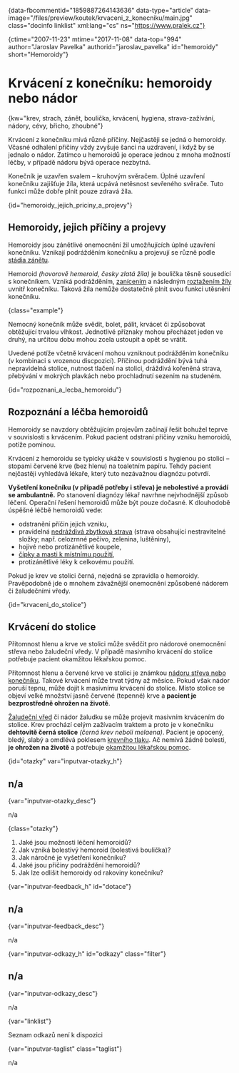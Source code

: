 
{data-fbcommentid="1859887264143636" data-type="article" data-image="/files/preview/koutek/krvaceni\_z\_konecniku/main.jpg" class="docinfo linklist" xml:lang="cs" ns="https://www.pralek.cz"}

{ctime="2007-11-23" mtime="2017-11-08" data-top="994" author="Jaroslav Pavelka" authorid="jaroslav_pavelka" id="hemoroidy" short="Hemoroidy"}

# Krvácení z konečníku: hemoroidy nebo nádor

<!-- generated attribute kw by user_updatekw.sh on 2020-09-22, do not edit -->

{kw="krev, strach, zánět, boulička, krvácení, hygiena, strava-zažívání, nádory, cévy, břicho, zhoubné"}

Krvácení z konečníku mívá různé příčiny. Nejčastěji se jedná o hemoroidy. Včasné odhalení příčiny vždy zvyšuje šanci na uzdravení, i když by se jednalo o nádor. Zatímco u hemoroidů je operace jednou z mnoha možností léčby, v případě nádoru bývá operace nezbytná.

Konečník je uzavřen svalem – kruhovým svěračem. Úplné uzavření konečníku zajišťuje žíla, která ucpává netěsnost sevřeného svěrače. Tuto funkci může dobře plnit pouze zdravá žíla.

{id="hemoroidy\_jejich\_priciny\_a\_projevy"}

## Hemoroidy, jejich příčiny a projevy

Hemoroidy jsou zánětlivé onemocnění žil umožňujících úplné uzavření konečníku. Vznikají podrážděním konečníku a projevují se různě podle [stádia zánětu][1].

Hemoroid _(hovorově hemeroid, česky zlatá žíla)_ je boulička těsně sousedící s konečníkem. Vzniká podrážděním, [zanícením][2] a následným [roztažením žíly][3] uvnitř konečníku. Taková žíla nemůže dostatečně plnit svou funkci utěsnění konečníku.

{class="example"}

Nemocný konečník může svědit, bolet, pálit, krvácet či způsobovat obtěžující trvalou vlhkost. Jednotlivé příznaky mohou přecházet jeden ve druhý, na určitou dobu mohou zcela ustoupit a opět se vrátit.

Uvedené potíže včetně krvácení mohou vzniknout podrážděním konečníku (v kombinaci s vrozenou discpozicí). Příčinou podráždění bývá tuhá nepravidelná stolice, nutnost tlačení na stolici, dráždivá kořeněná strava, přebývání v mokrých plavkách nebo prochladnutí sezením na studeném.

{id="rozpoznani\_a\_lecba_hemoroidu"}

## Rozpoznání a léčba hemoroidů

Hemoroidy se navzdory obtěžujícím projevům začínají řešit bohužel teprve v souvislosti s krvácením. Pokud pacient odstraní příčiny vzniku hemoroidů, potíže pominou.

Krvácení z hemoroidu se typicky ukáže v souvislosti s hygienou po stolici – stopami červené krve (bez hlenu) na toaletním papíru. Tehdy pacient nejčastěji vyhledává lékaře, který tuto nezávažnou diagnózu potvrdí.

**Vyšetření konečníku (v případě potřeby i střeva) je nebolestivé a provádí se ambulantně.** Po stanovení diagnózy lékař navrhne nejvhodnější způsob léčení. Operační řešení hemoroidů může být pouze dočasné. K dlouhodobě úspěšné léčbě hemoroidů vede:

  * odstranění příčin jejich vzniku,
  * pravidelná [nedráždivá zbytková strava][4] (strava obsahující nestravitelné složky; např. celozrnné pečivo, zelenina, luštěniny),
  * hojivé nebo protizánětlivé koupele,
  * [čípky a masti k místnímu použití][5],
  * protizánětlivé léky k celkovému použití.

Pokud je krev ve stolici černá, nejedná se zpravidla o hemoroidy. Pravěpodobně jde o mnohem závažnější onemocnění způsobené nádorem či žaludečními vředy.

{id="krvaceni\_do\_stolice"}

## Krvácení do stolice

Přítomnost hlenu a krve ve stolici může svědčit pro nádorové onemocnění střeva nebo žaludeční vředy. V případě masivního krvácení do stolice potřebuje pacient okamžitou lékařskou pomoc.

Přítomnost hlenu a červené krve ve stolici je známkou [nádoru střeva nebo konečníku][6]. Takové krvácení může trvat týdny až měsíce. Pokud však nádor poruší tepnu, může dojít k masivnímu krvácení do stolice. Místo stolice se objeví velké množství jasně červené (tepenné) krve a **pacient je bezprostředně ohrožen na životě**.

[Žaludeční vřed][7] či nádor žaludku se může projevit masivním krvácením do stolice. Krev prochází celým zažívacím traktem a proto je v konečníku **dehtovitě černá stolice** _(černá krev neboli melaena)_. Pacient je opocený, bledý, slabý a omdlévá poklesem [krevního tlaku][8]. Ač nemívá žádné bolesti, **je ohrožen na životě** a potřebuje [okamžitou lékařskou pomoc][9].

{id="otazky" var="inputvar-otazky_h"}

## n/a

{var="inputvar-otazky_desc"}

n/a

{class="otazky"}

  1. Jaké jsou možnosti léčení hemoroidů?
  2. Jak vzniká bolestivý hemoroid (bolestivá boulička)?
  3. Jak náročné je vyšetření konečníku?
  4. Jaké jsou příčiny podráždění hemoroidů?
  5. Jak lze odlišit hemoroidy od rakoviny konečníku?

{var="inputvar-feedback_h" id="dotace"}

## n/a

{var="inputvar-feedback_desc"}

n/a

{var="inputvar-odkazy_h" id="odkazy" class="filter"}

## n/a

{var="inputvar-odkazy_desc"}

n/a

{var="linklist"}

Seznam odkazů není k dispozici

{var="inputvar-taglist" class="taglist"}

n/a

 [1]: stadia_zanetu
 [2]: vyvoj_zanetu
 [3]: varixy
 [4]: zdrave_traveni
 [5]: leky
 [6]: rakovina_streva
 [7]: komplikace_vredu
 [8]: krevni_tlak
 [9]: zachranka

